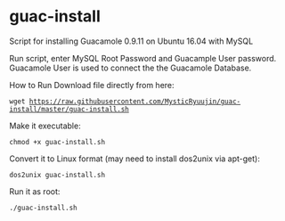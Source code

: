 # guac-install
Script for installing Guacamole 0.9.11 on Ubuntu 16.04 with MySQL

Run script, enter MySQL Root Password and Guacample User password. Guacamole User is used to connect the the Guacamole Database.

How to Run
Download file directly from here:

<code>wget https://raw.githubusercontent.com/MysticRyuujin/guac-install/master/guac-install.sh</code>

Make it executable:

<code>chmod +x guac-install.sh</code>

Convert it to Linux format (may need to install dos2unix via apt-get):

<code>dos2unix guac-install.sh</code>

Run it as root:

<code>./guac-install.sh</code>
